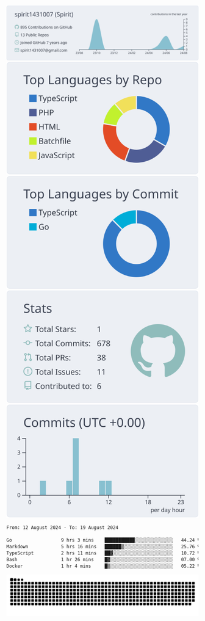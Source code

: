 [![](https://raw.githubusercontent.com/spirit1431007/spirit1431007/master/profile-summary-card-output/nord_bright/0-profile-details.svg)](https://git.io/spiritx)
[![](https://raw.githubusercontent.com/spirit1431007/spirit1431007/master/profile-summary-card-output/nord_bright/1-repos-per-language.svg)](https://git.io/spiritx) [![](https://raw.githubusercontent.com/spirit1431007/spirit1431007/master/profile-summary-card-output/nord_bright/2-most-commit-language.svg)](https://git.io/spiritx)
[![](https://raw.githubusercontent.com/spirit1431007/spirit1431007/master/profile-summary-card-output/nord_bright/3-stats.svg)](https://git.io/spiritx) [![](https://raw.githubusercontent.com/spirit1431007/spirit1431007/master/profile-summary-card-output/nord_bright/4-productive-time.svg)](https://git.io/spiritx)

<!--START_SECTION:waka-->

```txt
From: 12 August 2024 - To: 19 August 2024

Go                  9 hrs 3 mins    ███████████░░░░░░░░░░░░░░   44.24 %
Markdown            5 hrs 16 mins   ██████▒░░░░░░░░░░░░░░░░░░   25.76 %
TypeScript          2 hrs 11 mins   ██▓░░░░░░░░░░░░░░░░░░░░░░   10.72 %
Bash                1 hr 26 mins    █▓░░░░░░░░░░░░░░░░░░░░░░░   07.00 %
Docker              1 hr 4 mins     █▒░░░░░░░░░░░░░░░░░░░░░░░   05.22 %
```

<!--END_SECTION:waka-->

![contribution](https://github.com/spirit1431007/spirit1431007/blob/output/github-contribution-grid-snake.svg)
